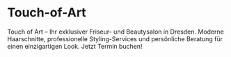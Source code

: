 # Touch-of-Art
Touch of Art – Ihr exklusiver Friseur- und Beautysalon in Dresden. Moderne Haarschnitte, professionelle Styling-Services und persönliche Beratung für einen einzigartigen Look. Jetzt Termin buchen!
